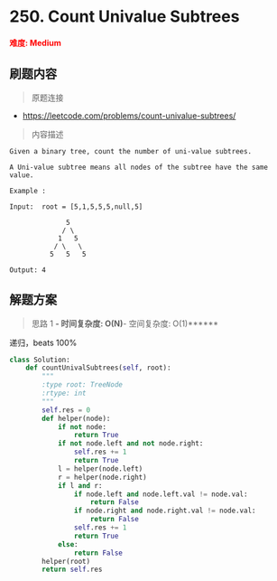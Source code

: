 # 250. Count Univalue Subtrees

**<font color=red>难度: Medium</font>**

## 刷题内容

> 原题连接

* https://leetcode.com/problems/count-univalue-subtrees/

> 内容描述

```
Given a binary tree, count the number of uni-value subtrees.

A Uni-value subtree means all nodes of the subtree have the same value.

Example :

Input:  root = [5,1,5,5,5,null,5]

              5
             / \
            1   5
           / \   \
          5   5   5

Output: 4
```

## 解题方案

> 思路 1
******- 时间复杂度: O(N)******- 空间复杂度: O(1)******

递归，beats 100%

```python
class Solution:
    def countUnivalSubtrees(self, root):
        """
        :type root: TreeNode
        :rtype: int
        """
        self.res = 0
        def helper(node):
            if not node:
                return True
            if not node.left and not node.right:
                self.res += 1
                return True
            l = helper(node.left)
            r = helper(node.right)
            if l and r:
                if node.left and node.left.val != node.val:
                    return False
                if node.right and node.right.val != node.val:
                    return False
                self.res += 1
                return True
            else:
                return False
        helper(root)
        return self.res 
```





































